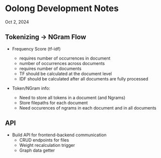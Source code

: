 # Oolong Development Notes
Oct 2, 2024

## Tokenizing -> NGram Flow

- Frequency Score (tf-idf)
    - requires number of occurrences in document
    - number of occurrences across documents
    - requires number of documents
    - TF should be calculated at the document level
    - IDF should be calculated after all documents are fully processed

- Token/NGram info:
    - Need to store all tokens in a document (and Ngrams)
    - Store filepaths for each document
    - Need occurences of ngrams in each document and in all documents

## API

- Build API for frontend-backend communication
    - CRUD endpoints for files
    - Weight recalculation trigger
    - Graph data getter
